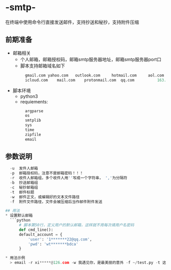 # -smtp-
在终端中使用命令行直接发送邮件，支持抄送和秘抄，支持附件压缩

## 前期准备
* 邮箱相关
  * 个人邮箱，邮箱授权码，邮箱smtp服务器地址，邮箱smtp服务器port口
  * 脚本支持邮箱域名如下
    ```python
      gmail.com	yahoo.com	outlook.com     hotmail.com     aol.com     gmx.com     zoho.com
      icloud.com	mail.com	protonmail.com	qq.com	        163.com	    126.com

* 脚本环境
  * python3
  * requiements:
    ```python
      argparse
      os
      smtplib
      sys
      time
      zipfile
      email

## 参数说明
```python
  -u  发件人邮箱
  -p  邮箱授权码，注意不是邮箱密码！！！
  -r  收件人邮箱组，多个收件人用''写成一个字符串， ','为分隔符
  -b  抄送邮箱组
  -c  秘抄邮箱组
  -t  邮件标题
  -w  邮件正文，或编辑好的文本文件路径
  -f  附件文件路径，文件会被压缩后当作邮件附件发送

## 用法
* 设置默认邮箱
  ```python
      # 脚本第50行，定义用户的默认邮箱，这样就不用每次填用户名密码
      def cmd_line():
      default_account = {
          'user': '1*******22@qq.com',
          'pwd': 'wt*******bdca'
      }

* 用法示例
  > email -r xi*****@126.com -w 我遇见你，是最美丽的意外 -f ~/test.py -t 这是我的第一个脚本
  
